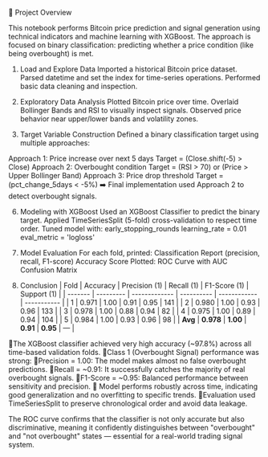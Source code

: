 👊 Project Overview

This notebook performs Bitcoin price prediction and signal generation using technical indicators and machine learning with XGBoost. The approach is focused on binary classification: predicting whether a price condition (like being overbought) is met.

1. Load and Explore Data
Imported a historical Bitcoin price dataset.
Parsed datetime and set the index for time-series operations.
Performed basic data cleaning and inspection.

3. Exploratory Data Analysis
Plotted Bitcoin price over time.
Overlaid Bollinger Bands and RSI to visually inspect signals.
Observed price behavior near upper/lower bands and volatility zones.

4. Target Variable Construction
Defined a binary classification target using multiple approaches:

Approach 1: Price increase over next 5 days
Target = (Close.shift(-5) > Close)
Approach 2: Overbought condition
Target = (RSI > 70) or (Price > Upper Bollinger Band)
Approach 3: Price drop threshold
Target = (pct_change_5days < -5%)
➡️ Final implementation used Approach 2 to detect overbought signals.

6. Modeling with XGBoost
Used an XGBoost Classifier to predict the binary target.
Applied TimeSeriesSplit (5-fold) cross-validation to respect time order.
Tuned model with:
early_stopping_rounds
learning_rate = 0.01
eval_metric = 'logloss'

7. Model Evaluation
For each fold, printed:
Classification Report (precision, recall, F1-score)
Accuracy Score
Plotted:
ROC Curve with AUC
Confusion Matrix

8. Conclusion
| Fold    | Accuracy  | Precision (1) | Recall (1) | F1-Score (1) | Support (1) |
| ------- | --------- | ------------- | ---------- | ------------ | ----------- |
| 1       | 0.971     | 1.00          | 0.91       | 0.95         | 141         |
| 2       | 0.980     | 1.00          | 0.93       | 0.96         | 133         |
| 3       | 0.978     | 1.00          | 0.88       | 0.94         | 82          |
| 4       | 0.975     | 1.00          | 0.89       | 0.94         | 104         |
| 5       | 0.984     | 1.00          | 0.93       | 0.96         | 98          |
| **Avg** | **0.978** | **1.00**      | **0.91**   | **0.95**     | —           |

👊The XGBoost classifier achieved very high accuracy (~97.8%) across all time-based validation folds.
👊Class 1 (Overbought Signal) performance was strong:
👊Precision = 1.00: The model makes almost no false overbought predictions.
👊Recall = ~0.91: It successfully catches the majority of real overbought signals.
👊F1-Score = ~0.95: Balanced performance between sensitivity and precision.
👊 Model performs robustly across time, indicating good generalization and no overfitting to specific trends.
👊Evaluation used TimeSeriesSplit to preserve chronological order and avoid data leakage.

The ROC curve confirms that the classifier is not only accurate but also discriminative, meaning it confidently distinguishes between "overbought" and "not overbought" states — essential for a real-world trading signal system.

